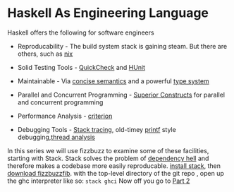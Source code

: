 # Haskell As Engineering Language

Haskell offers the following for software engineers

*    Reproducability - The build system stack is gaining steam. But there are others, such as [nix](http://www.cse.chalmers.se/~bernardy/nix.html)

*    Solid Testing Tools - [QuickCheck](https://www.fpcomplete.com/user/pbv/an-introduction-to-quickcheck-testing) and [HUnit](https://wiki.haskell.org/HUnit_1.0_User%27s_Guide)

*    Maintainable - Via [concise semantics](https://www.fpcomplete.com/business/about/haskell-improves-productivity/) and a powerful [type system](http://programmers.stackexchange.com/questions/279316/what-exactly-makes-the-haskell-type-system-so-revered-vs-say-java) 

*    Parallel and Concurrent Programming - [Superior Constructs](https://downloads.haskell.org/~ghc/7.8.4/docs/html/users_guide/lang-parallel.html) for parallel and concurrent programming

*    Performance Analysis - [criterion](http://www.serpentine.com/criterion/)

*    Debugging Tools - [Stack tracing](https://downloads.haskell.org/~ghc/7.8.4/docs/html/users_guide/ghci-debugger.html), old-timey [printf](https://hackage.haskell.org/package/base-4.8.1.0/docs/Debug-Trace.html) style debugging,[thread analysis](https://wiki.haskell.org/ThreadScope)


In this series we will use fizzbuzz to examine some of these facilities,
starting with Stack. Stack solves the problem of [dependency hell](http://stackoverflow.com/questions/25869041/whats-the-reason-behind-cabal-dependency-hell) and therefore makes a codebase more easily reproducable.
[install stack](https://github.com/commercialhaskell/stack/tree/master/doc), then [download fizzbuzzfib](https://github.com/mlitchard/fizzbuzzfib).
with the top-level directory of the git repo
, open up the ghc interpreter like so:
`stack ghci`
Now off you go to [Part 2](/blog/2015/11/fizzbuzz-2)
